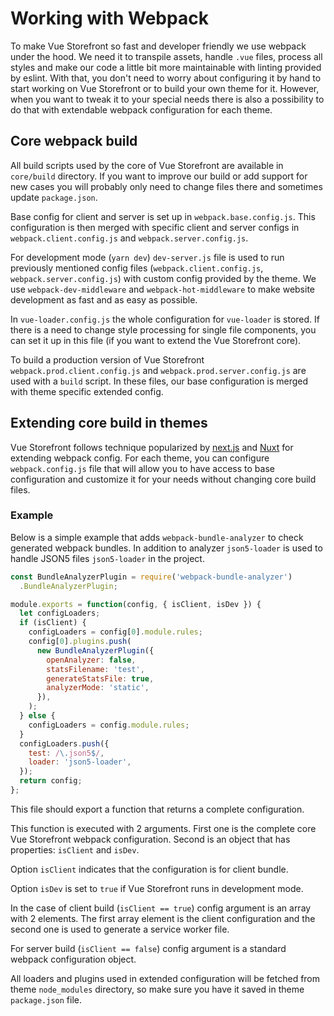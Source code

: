 # Working with Webpack

To make Vue Storefront so fast and developer friendly we use webpack under the hood. We need it to transpile assets, handle `.vue` files, process all styles and make our code a little bit more maintainable with linting provided by eslint. With that, you don't need to worry about configuring it by hand to start working on Vue Storefront or to build your own theme for it. However, when you want to tweak it to your special needs there is also a possibility to do that with extendable webpack configuration for each theme.

## Core webpack build

All build scripts used by the core of Vue Storefront are available in `core/build` directory. If you want to improve our build or add support for new cases you will probably only need to change files there and sometimes update `package.json`.

Base config for client and server is set up in `webpack.base.config.js`. This configuration is then merged with specific client and server configs in `webpack.client.config.js` and `webpack.server.config.js`.

For development mode (`yarn dev`) `dev-server.js` file is used to run previously mentioned config files (`webpack.client.config.js`, `webpack.server.config.js`) with custom config provided by the theme. We use `webpack-dev-middleware` and `webpack-hot-middleware` to make website development as fast and as easy as possible.

In `vue-loader.config.js` the whole configuration for `vue-loader` is stored. If there is a need to change style processing for single file components, you can set it up in this file (if you want to extend the Vue Storefront core).

To build a production version of Vue Storefront `webpack.prod.client.config.js` and `webpack.prod.server.config.js` are used with a `build` script. In these files, our base configuration is merged with theme specific extended config.

## Extending core build in themes

Vue Storefront follows technique popularized by [next.js](https://github.com/zeit/next.js/) and [Nuxt](https://nuxtjs.org/) for extending webpack config. For each theme, you can configure `webpack.config.js` file that will allow you to have access to base configuration and customize it for your needs without changing core build files.

### Example

Below is a simple example that adds `webpack-bundle-analyzer` to check generated webpack bundles. In addition to analyzer `json5-loader` is used to handle JSON5 files `json5-loader` in the project.

```js
const BundleAnalyzerPlugin = require('webpack-bundle-analyzer')
  .BundleAnalyzerPlugin;

module.exports = function(config, { isClient, isDev }) {
  let configLoaders;
  if (isClient) {
    configLoaders = config[0].module.rules;
    config[0].plugins.push(
      new BundleAnalyzerPlugin({
        openAnalyzer: false,
        statsFilename: 'test',
        generateStatsFile: true,
        analyzerMode: 'static',
      }),
    );
  } else {
    configLoaders = config.module.rules;
  }
  configLoaders.push({
    test: /\.json5$/,
    loader: 'json5-loader',
  });
  return config;
};
```

This file should export a function that returns a complete configuration.

This function is executed with 2 arguments. First one is the complete core Vue Storefront webpack configuration. Second is an object that has properties: `isClient` and `isDev`.

Option `isClient` indicates that the configuration is for client bundle.

Option `isDev` is set to `true` if Vue Storefront runs in development mode.

In the case of client build (`isClient == true`) config argument is an array with 2 elements. The first array element is the client configuration and the second one is used to generate a service worker file.

For server build (`isClient == false`) config argument is a standard webpack configuration object.

All loaders and plugins used in extended configuration will be fetched from theme `node_modules` directory, so make sure you have it saved in theme `package.json` file.

